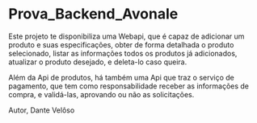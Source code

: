 # Prova_Backend_Avonale
 
Este projeto te disponibiliza uma Webapi, que é capaz de adicionar um produto e suas especificações, obter de forma detalhada o produto selecionado, listar as informações todos os produtos já adicionados, atualizar o produto desejado, e deleta-lo caso queira.

Além da Api de produtos, há também uma Api que traz o serviço de pagamento, que tem como responsabilidade receber as informações de compra, e validá-las, aprovando ou não as solicitações.

Autor, Dante Velôso
